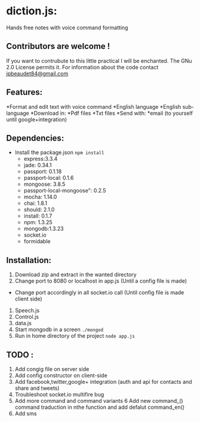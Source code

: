 # diction.js:
Hands free notes with voice command formatting
## Contributors are welcome !
If you want to contrubute to this little practical I will be enchanted. The GNu 2.0 License permits it.
For information about the code contact jpbeaudet84@gmail.com

## Features:
*Format and edit text with voice command
  *English language
  *English sub-language
*Download in:
  *Pdf files
  *Txt files
*Send with:
  *email (to yourself until google+integration)

## Dependencies:
* Install the package.json `npm install`
  * express:3.3.4
  * jade: 0.34.1
  * passport: 0.1.18
  * passport-local: 0.1.6
  * mongoose: 3.8.5
  * passport-local-mongoose": 0.2.5 
  * mocha: 1.14.0
  * chai: 1.8.1
  * should: 2.1.0
  * install: 0.1.7
  * npm: 1.3.25
  * mongodb:1.3.23
  * socket.io
  * formidable

## Installation:
1. Download zip and extract in the wanted directory
2. Change port to 8080 or localhost in app.js (Until a config file is made)
  * Change port accordingly in all socket.io call (Until config file is made client side)
  1. Speech.js
  2. Control.js
  3. data.js 
3. Start mongodb in a screen `./mongod`
4. Run in home directory of the project `node app.js`
## TODO :
1. Add congig file on server side
2. Add config constructor on client-side
3. Add facebook,twitter,google+ integration (auth and api for contacts and share and tweets)
4. Troubleshoot socket.io multifire bug
5. Add more command and command variants
6 Add new command_<language>() command traduction in nthe function and add defalut command_en()
7. Add sms

